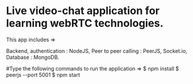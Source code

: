 # Live video-chat application for learning webRTC technologies.

This app includes =>

 Backend, authentication : NodeJS, 
 Peer to peer calling : PeerJS, Socket.io, 
 Database : MongoDB.

#Type the following commands to run the application  =>
$ npm install
$ peerjs --port 5001
$ npm start
